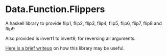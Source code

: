 # Data.Function.Flippers

A haskell library to provide flip1, flip2, flip3, flip4, flip5, flip6, flip7, flip8 and
flip9.

Also provided is invert1 to invert9, for reversing all arguments.

[Here is a brief writeup](http://ponies.io/posts/2013-01-14-flippers.html) on how this library may be useful.
